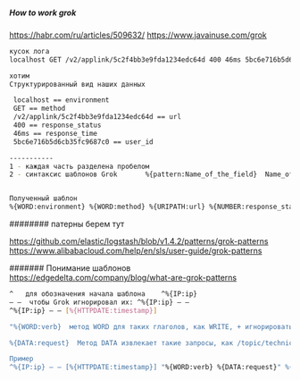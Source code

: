 ##### How to work grok

https://habr.com/ru/articles/509632/
https://www.javainuse.com/grok

```bash
кусок лога 
localhost GET /v2/applink/5c2f4bb3e9fda1234edc64d 400 46ms 5bc6e716b5d6cb35fc9687c0

хотим 
Структурированный вид наших данных

​ localhost == environment
​ GET == method
​ /v2/applink/5c2f4bb3e9fda1234edc64d == url
​ 400 == response_status
​ 46ms == response_time
​ 5bc6e716b5d6cb35fc9687c0 == user_id

-----------
1 - каждая часть разделена пробелом 
2 - синтаксис шаблонов Grok       %{pattern:Name_of_the_field}  Name_of_the_field между названиями полей нет пробелов


Полученный шаблон 
%{WORD:environment} %{WORD:method} %{URIPATH:url} %{NUMBER:response_status} %{WORD:response_time} %{USERNAME:user_id}

```

######## патерны берем тут

https://github.com/elastic/logstash/blob/v1.4.2/patterns/grok-patterns
https://www.alibabacloud.com/help/en/sls/user-guide/grok-patterns
  

####### Понимание шаблонов 
https://edgedelta.com/company/blog/what-are-grok-patterns

```bash
^   для обозначения начала шаблона    ^%{IP:ip}
– –  чтобы Grok игнорировал их: ^%{IP:ip} – –
^%{IP:ip} – – [%{HTTPDATE:timestamp}]

"%{WORD:verb}  метод WORD для таких глаголов, как WRITE, + игнорировать кавычки

%{DATA:request}  Метод DATA извлекает такие запросы, как /topic/technical HTTP/1.1. Чтобы указать функции DATA, где остановиться, можно использовать кавычки в качестве знака остановки: %{DATA:request}

Пример 
^%{IP:ip} – – [%{HTTPDATE:timestamp}] "%{WORD:verb} %{DATA:request}" %{NUMBER:status} %{NUMBER:bytes} "%{DATA:referrer}"
```